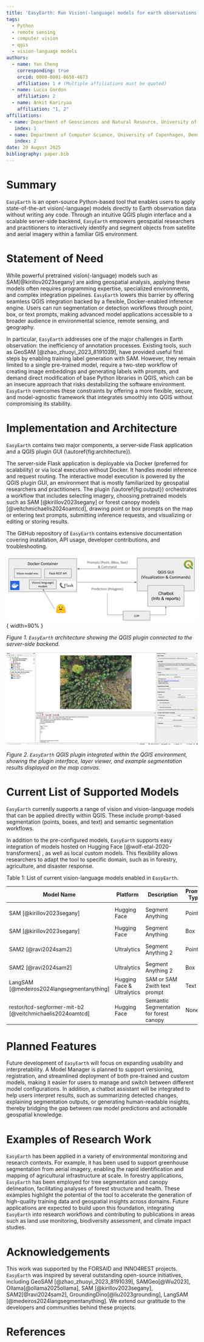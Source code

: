 ```yaml
---
title: 'EasyEarth: Run Vision(-language) models for earth observations at fingertips'
tags:
  - Python
  - remote sensing
  - computer vision
  - qgis
  - vision-language models
authors:
  - name: Yan Cheng
    corresponding: true
    orcid: 0000-0001-8658-4673
    affiliation: 1 # (Multiple affiliations must be quoted)
  - name: Lucia Gordon 
    affiliation: 2
  - name: Ankit Kariryaa
    affiliation: "1, 2"
affiliations:
 - name: Department of Geosciences and Natural Resource, University of Copenhagen, Denmark
   index: 1
 - name: Department of Computer Science, University of Copenhagen, Denmark
   index: 2
date: 20 August 2025
bibliography: paper.bib
---
```


# Summary
`EasyEarth` is an open-source Python-based tool that enables users to apply state-of-the-art vision(-language) models directly to Earth observation data without writing any code. Through an intuitive QGIS plugin interface and a scalable server-side backend, `EasyEarth` empowers geospatial researchers and practitioners to interactively identify and segment objects from satellite and aerial imagery within a familiar GIS environment.

# Statement of Need
While powerful pretrained vision(-language) models such as SAM[@kirillov2023segany] are aiding geospatial analysis, applying these models often requires programming expertise, specialized environments, and complex integration pipelines. `EasyEarth` lowers this barrier by offering seamless QGIS integration backed by a flexible, Docker-enabled inference engine. Users can run segmentation or detection workflows through point, box, or text prompts, making advanced model applications accessible to a broader audience in environmental science, remote sensing, and geography.

In particular, `EasyEarth` addresses one of the major challenges in Earth observation: the inefficiency of annotation processes. Existing tools, such as GeoSAM [@zhao_zhuoyi_2023_8191039], have provided useful first steps by enabling training label generation with SAM. However, they remain limited to a single pre-trained model, require a two-step workflow of creating image embeddings and generating labels with prompts, and demand direct modification of base Python libraries in QGIS, which can be an insecure approach that risks destabilizing the software environment. `EasyEarth` overcomes these constraints by offering a more flexible, secure, and model-agnostic framework that integrates smoothly into QGIS without compromising its stability.

# Implementation and Architecture
`EasyEarth` contains two major components, a server-side Flask application and a QGIS plugin GUI (\autoref{fig:architecture}).

The server-side Flask application is deployable via Docker (preferred for scalability) or via local execution without Docker. It handles model inference and request routing. The interactive model execution is powered by the QGIS plugin GUI, an environment that is mostly familiarized by geospatial researchers and practitioners. The plugin (\autoref{fig:output}) orchestrates a workflow that includes selecting imagery, choosing pretrained models such as SAM [@kirillov2023segany] or forest canopy models [@veitchmichaelis2024oamtcd], drawing point or box prompts on the map or entering text prompts, submitting inference requests, and visualizing or editing or storing results.

The GitHub repository of `EasyEarth` contains extensive documentation covering installation, API usage, developer contributions, and troubleshooting.

![EasyEarth Software Architecture. \label{fig:architecture}](assets/architecture.png){ width=90% }

*Figure 1. `EasyEarth` architecture showing the QGIS plugin connected to the server-side backend.*

[//]: # (![QGIS Plugin GUI. \label{fig:gui}]&#40;assets/gui.png&#41;{ width=40% })

![Example output. \label{fig:output}](assets/output.png)

*Figure 2. `EasyEarth` QGIS plugin integrated within the QGIS environment, showing the plugin interface, layer viewer, and example segmentation results displayed on the map canvas.*

# Current List of Supported Models
`EasyEarth` currently supports a range of vision and vision-language models that can be applied directly within QGIS. These include prompt-based segmentation (points, boxes, and text) and semantic segmentation workflows.

In addition to the pre-configured models, `EasyEarth` supports easy integration of models hosted on Hugging Face [@wolf-etal-2020-transformers]
, as well as local custom models. This flexibility allows researchers to adapt the tool to specific domain, such as in forestry, agriculture, and disaster response.

Table 1: List of current vision-language models enabled in `EasyEarth`.

| Model Name                                   | Platform                   | Description                             | Prompt Type | Prompt Data           |
|----------------------------------------------|----------------------------|-----------------------------------------|-------------|-----------------------|
| SAM [@kirillov2023segany]                    | Hugging Face               | Segment Anything                        | Point       | [[x, y], [x, y], ...] |
| SAM [@kirillov2023segany]                    | Hugging Face               | Segment Anything                        | Box         | [[x1, y1, x2, y2]]    |
| SAM2 [@ravi2024sam2]                         | Ultralytics                | Segment Anything 2                      | Point       | [[x, y], [x, y], ...] |
| SAM2  [@ravi2024sam2]                        | Ultralytics                | Segment Anything 2                      | Box         | [[x1, y1, x2, y2]]    |
| LangSAM [@medeiros2024langsegmentanything]   | Hugging Face & Ultralytics | SAM or SAM 2with text prompt            | Text        | ["text1", "text2"]    |
| restor/tcd-segformer-mit-b2 [@veitchmichaelis2024oamtcd]     | Hugging Face               | Semantic Segmentation for forest canopy | None        | []                    |

# Planned Features
Future development of `EasyEarth` will focus on expanding usability and interpretability. A Model Manager is planned to support versioning, registration, and streamlined deployment of both pre-trained and custom models, making it easier for users to manage and switch between different model configurations. In addition, a chatbot assistant will be integrated to help users interpret results, such as summarizing detected changes, explaining segmentation outputs, or generating human-readable insights, thereby bridging the gap between raw model predictions and actionable geospatial knowledge.

# Examples of Research Work
`EasyEarth` has been applied in a variety of environmental monitoring and research contexts. For example, it has been used to support greenhouse segmentation from aerial imagery, enabling the rapid identification and mapping of agricultural infrastructure at scale. In forestry applications, `EasyEarth` has been employed for tree segmentation and canopy delineation, facilitating analyses of forest structure and health. These examples highlight the potential of the tool to accelerate the generation of high-quality training data and geospatial insights across domains. Future applications are expected to build upon this foundation, integrating `EasyEarth` into research workflows and contributing to publications in areas such as land use monitoring, biodiversity assessment, and climate impact studies.

# Acknowledgements
This work was supported by the FORSAID and INNO4REST projects. `EasyEarth` was inspired by several outstanding open-source initiatives, including GeoSAM [@zhao_zhuoyi_2023_8191039], SAMGeo[@Wu2023], Ollama[@ollama2025ollama], SAM [@kirillov2023segany], SAM2[@ravi2024sam2], GroundingDino[@liu2023grounding], LangSAM [@medeiros2024langsegmentanything]. We extend our gratitude to the developers and communities behind these projects.

# References